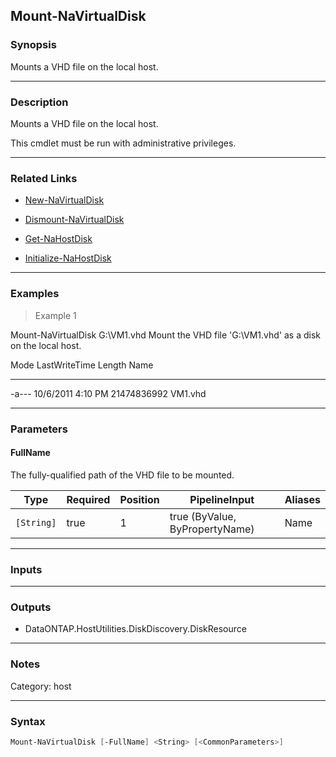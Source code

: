 Mount-NaVirtualDisk
-------------------

### Synopsis
Mounts a VHD file on the local host.

---

### Description

Mounts a VHD file on the local host.

This cmdlet must be run with administrative privileges.

---

### Related Links
* [New-NaVirtualDisk](New-NaVirtualDisk)

* [Dismount-NaVirtualDisk](Dismount-NaVirtualDisk)

* [Get-NaHostDisk](Get-NaHostDisk)

* [Initialize-NaHostDisk](Initialize-NaHostDisk)

---

### Examples
> Example 1

Mount-NaVirtualDisk G:\VM1.vhd
Mount the VHD file 'G:\VM1.vhd' as a disk on the local host.

Mode         LastWriteTime      Length Name
----         -------------      ------ ----
-a---  10/6/2011   4:10 PM 21474836992 VM1.vhd

---

### Parameters
#### **FullName**
The fully-qualified path of the VHD file to be mounted.

|Type      |Required|Position|PipelineInput                 |Aliases|
|----------|--------|--------|------------------------------|-------|
|`[String]`|true    |1       |true (ByValue, ByPropertyName)|Name   |

---

### Inputs

---

### Outputs
* DataONTAP.HostUtilities.DiskDiscovery.DiskResource

---

### Notes
Category: host

---

### Syntax
```PowerShell
Mount-NaVirtualDisk [-FullName] <String> [<CommonParameters>]
```
